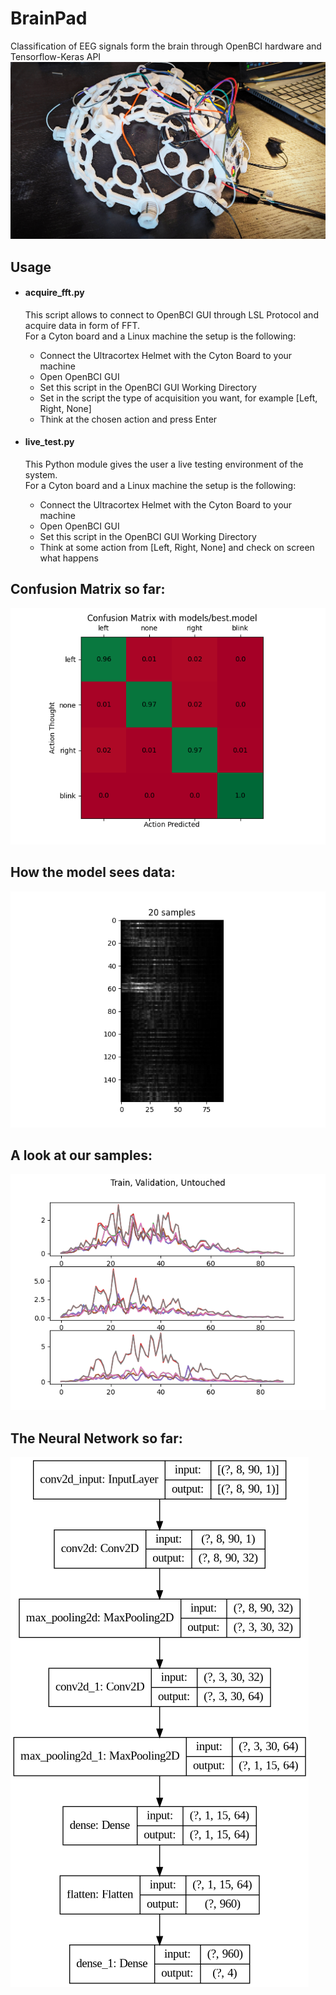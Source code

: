 # BrainPad
Classification of EEG signals form the brain through OpenBCI hardware and Tensorflow-Keras API
<img src="pictures/helmet.jpg">

## Usage
*   #### acquire_fft.py
    This script allows to connect to OpenBCI GUI
    through LSL Protocol and acquire data in form of FFT. <br>
    For a Cyton board and a Linux machine the setup is the following:
    *   Connect the Ultracortex Helmet with the Cyton Board to your machine
    *   Open OpenBCI GUI
    *   Set this script in the OpenBCI GUI Working Directory
    *   Set in the script the type of acquisition you want, for example [Left, Right, None]
    *   Think at the chosen action and press Enter
 
*   #### live_test.py
    This Python module gives the user a live testing environment of the system. <br>
    For a Cyton board and a Linux machine the setup is the following:
    *   Connect the Ultracortex Helmet with the Cyton Board to your machine
    *   Open OpenBCI GUI
    *   Set this script in the OpenBCI GUI Working Directory
    *   Think at some action from [Left, Right, None] and check on screen what happens
    
## Confusion Matrix so far:
<img src="pictures/confusion_matrix.png">

## How the model sees data:
<img src="pictures/how_model_sees.png">

## A look at our samples:
<img src="pictures/a_not_normalized_sample.png">

## The Neural Network so far:
<img src="pictures/crisnet.png">